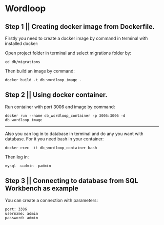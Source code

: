 # Wordloop
 
## Step 1 || Creating docker image from Dockerfile.
Firstly you need to create a docker image by command in terminal with installed docker:

Open project folder in terminal and select migrations folder by:
```
cd db/migrations 
```
Then build an image by command:

```
docker build -t db_wordloop_image . 

```

## Step 2 || Using docker container.

Run container with port 3006 and image by command:
```
docker run --name db_wordloop_container -p 3006:3006 -d db_wordloop_image 
```
---
Also you can log in to database in terminal and do any you want with database.
For it you need bash in your container:
```
docker exec -it db_wordloop_container bash
```
Then log in:
```
mysql -uadmin -padmin
```

## Step 3 || Connecting to database from SQL Workbench as example

You can create a connection with parameters:
```
port: 3306
username: admin
password: admin
```






